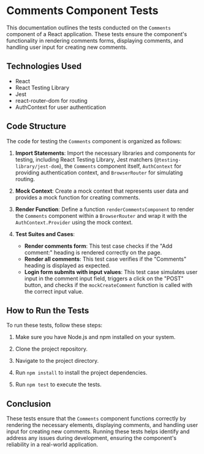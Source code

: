 # Comments Component Tests

This documentation outlines the tests conducted on the `Comments` component of a React application. These tests ensure the component's functionality in rendering comments forms, displaying comments, and handling user input for creating new comments.

## Technologies Used

- React
- React Testing Library
- Jest
- react-router-dom for routing
- AuthContext for user authentication

## Code Structure

The code for testing the `Comments` component is organized as follows:

1. **Import Statements**: Import the necessary libraries and components for testing, including React Testing Library, Jest matchers (`@testing-library/jest-dom`), the `Comments` component itself, `AuthContext` for providing authentication context, and `BrowserRouter` for simulating routing.

2. **Mock Context**: Create a mock context that represents user data and provides a mock function for creating comments.

3. **Render Function**: Define a function `renderCommentsComponent` to render the `Comments` component within a `BrowserRouter` and wrap it with the `AuthContext.Provider` using the mock context.

4. **Test Suites and Cases**:
   - **Render comments form**: This test case checks if the "Add comment:" heading is rendered correctly on the page.
   - **Render all comments**: This test case verifies if the "Comments" heading is displayed as expected.
   - **Login form submits with input values**: This test case simulates user input in the comment input field, triggers a click on the "POST" button, and checks if the `mockCreateComment` function is called with the correct input value.

## How to Run the Tests

To run these tests, follow these steps:

1. Make sure you have Node.js and npm installed on your system.

2. Clone the project repository.

3. Navigate to the project directory.

4. Run `npm install` to install the project dependencies.

5. Run `npm test` to execute the tests.

## Conclusion

These tests ensure that the `Comments` component functions correctly by rendering the necessary elements, displaying comments, and handling user input for creating new comments. Running these tests helps identify and address any issues during development, ensuring the component's reliability in a real-world application.
